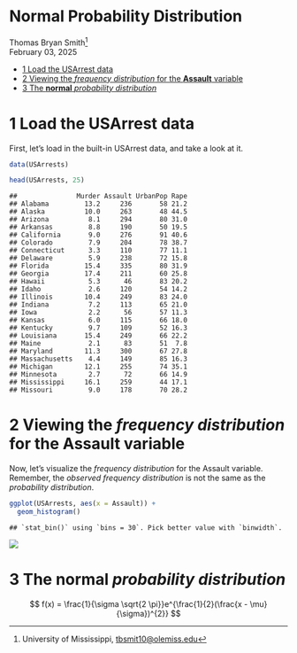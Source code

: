 Normal Probability Distribution
================
Thomas Bryan Smith[^1] <br/>
February 03, 2025

- [1 Load the USArrest data](#1-load-the-usarrest-data)
- [2 Viewing the *frequency distribution* for the **Assault**
  variable](#2-viewing-the-frequency-distribution-for-the-assault-variable)
- [3 The **normal** *probability
  distribution*](#3-the-normal-probability-distribution)

# 1 Load the USArrest data

First, let’s load in the built-in USArrest data, and take a look at it.

``` r
data(USArrests)

head(USArrests, 25)
```

    ##               Murder Assault UrbanPop Rape
    ## Alabama         13.2     236       58 21.2
    ## Alaska          10.0     263       48 44.5
    ## Arizona          8.1     294       80 31.0
    ## Arkansas         8.8     190       50 19.5
    ## California       9.0     276       91 40.6
    ## Colorado         7.9     204       78 38.7
    ## Connecticut      3.3     110       77 11.1
    ## Delaware         5.9     238       72 15.8
    ## Florida         15.4     335       80 31.9
    ## Georgia         17.4     211       60 25.8
    ## Hawaii           5.3      46       83 20.2
    ## Idaho            2.6     120       54 14.2
    ## Illinois        10.4     249       83 24.0
    ## Indiana          7.2     113       65 21.0
    ## Iowa             2.2      56       57 11.3
    ## Kansas           6.0     115       66 18.0
    ## Kentucky         9.7     109       52 16.3
    ## Louisiana       15.4     249       66 22.2
    ## Maine            2.1      83       51  7.8
    ## Maryland        11.3     300       67 27.8
    ## Massachusetts    4.4     149       85 16.3
    ## Michigan        12.1     255       74 35.1
    ## Minnesota        2.7      72       66 14.9
    ## Mississippi     16.1     259       44 17.1
    ## Missouri         9.0     178       70 28.2

# 2 Viewing the *frequency distribution* for the **Assault** variable

Now, let’s visualize the *frequency distribution* for the Assault
variable. Remember, the *observed frequency distribution* is not the
same as the *probability distribution*.

``` r
ggplot(USArrests, aes(x = Assault)) +
  geom_histogram()
```

    ## `stat_bin()` using `bins = 30`. Pick better value with `binwidth`.

![](Appendix-1.-Normal-Probability-Distribution_files/figure-gfm/freq-1.png)<!-- -->

# 3 The **normal** *probability distribution*

``` math
 f(x) = \frac{1}{\sigma \sqrt{2 \pi}}e^{\frac{1}{2}(\frac{x - \mu}{\sigma})^{2}} 
```

[^1]: University of Mississippi, <tbsmit10@olemiss.edu>
